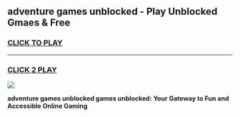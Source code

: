 
## adventure games unblocked - Play Unblocked Gmaes & Free
<h3>
<a href="https://premium.freeplayer.one?title=adventure_games_unblocked&ref=19F">CLICK TO PLAY</a></h3>
<hr>

<h3>
<a href="https://premium.freeplayer.one?title=adventure_games_unblocked&ref=19F">CLICK 2 PLAY</a>
  
</h3>

<a href="https://premium.freeplayer.one?title=adventure_games_unblocked&ref=19F/"><img src="https://clearcache.store/games.png"></a>


**adventure games unblocked games unblocked: Your Gateway to Fun and Accessible Online Gaming**
